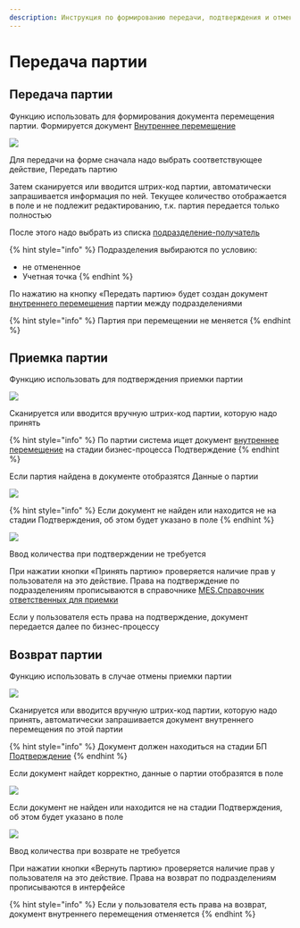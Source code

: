 ```yaml
---
description: Инструкция по формированию передачи, подтверждения и отмены партии ТМЦ
---
```


# Передача партии

## Передача партии

Функцию использовать для формирования документа перемещения партии. Формируется документ [Внутреннее перемещение](../../../../uchet/peremesheniya-tovarov-1/vnutrennee-peremeshenie/)

![](<../../../../.gitbook/assets/0 (7)>)

Для передачи на форме сначала надо выбрать соответствующее действие, Передать партию

Затем сканируется или вводится штрих-код партии, автоматически запрашивается информация по ней. Текущее количество отображается в поле и не подлежит редактированию, т.к. партия передается только полностью

После этого надо выбрать из списка [подразделение-получатель](../../../../upravlenie-mdm/spravochnik-podrazdelenii/podrazdeleniya.md)

{% hint style="info" %}
Подразделения выбираются по условию:

* не отмененное
* Учетная точка
{% endhint %}

По нажатию на кнопку «Передать партию» будет создан документ [внутреннего перемещения](../../../../uchet/peremesheniya-tovarov-1/vnutrennee-peremeshenie/) партии между подразделениями

{% hint style="info" %}
Партия при перемещении не меняется
{% endhint %}

## Приемка партии

Функцию использовать для подтверждения приемки партии

![](<../../../../.gitbook/assets/image (279).png>)

Сканируется или вводится вручную штрих-код партии, которую надо принять

{% hint style="info" %}
По партии система ищет документ [внутреннее перемещение](../../../../uchet/peremesheniya-tovarov-1/vnutrennee-peremeshenie/) на стадии бизнес-процесса Подтверждение
{% endhint %}

Если партия найдена в документе отобразятся Данные о партии

![](<../../../../.gitbook/assets/image (728).png>)

{% hint style="info" %}
Если документ не найден или находится не на стадии Подтверждения, об этом будет указано в поле
{% endhint %}

![](<../../../../.gitbook/assets/image (242).png>)

Ввод количества при подтверждении не требуется

При нажатии кнопки «Принять партию» проверяется наличие прав у пользователя на это действие. Права на подтверждение по подразделениям прописываются в справочнике [MES.Справочник ответственных для приемки](../../../../uchet/nsi-uchet/spravochniki-pravil-peremesheniya.md#mes.-spravochnik-otvetstvennykh-dlya-priemki)

Если у пользователя есть права на подтверждение, документ передается далее по бизнес-процессу

## Возврат партии

Функцию использовать в случае отмены приемки партии

![](<../../../../.gitbook/assets/image (140).png>)

Сканируется или вводится вручную штрих-код партии, которую надо принять, автоматически запрашивается документ внутреннего перемещения по этой партии

{% hint style="info" %}
Документ должен находиться на стадии БП [Подтверждение](../../../../uchet/peremesheniya-tovarov-1/biznes-processy-peremesheniya/bp.vnutrenee-peremeshenie.md)
{% endhint %}

Если документ найдет корректно, данные о партии отобразятся в поле

![](<../../../../.gitbook/assets/image (508).png>)

Если документ не найден или находится не на стадии Подтверждения, об этом будет указано в поле

![](<../../../../.gitbook/assets/image (181).png>)

Ввод количества при возврате не требуется

При нажатии кнопки «Вернуть партию» проверяется наличие прав у пользователя на это действие. Права на возврат по подразделениям прописываются в интерфейсе

{% hint style="info" %}
Если у пользователя есть права на возврат, документ внутреннего перемещения отменяется
{% endhint %}

